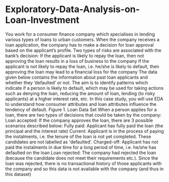 # Exploratory-Data-Analysis-on-Loan-Investment
You work for a consumer finance company which specialises in lending various types of loans to urban customers. When the company receives a loan application, the company has to make a decision for loan approval based on the applicant’s profile. Two types of risks are associated with the bank’s decision:  If the applicant is likely to repay the loan, then not approving the loan results in a loss of business to the company  If the applicant is not likely to repay the loan, i.e. he/she is likely to default, then approving the loan may lead to a financial loss for the company     The data given below contains the information about past loan applicants and whether they ‘defaulted’ or not. The aim is to identify patterns which indicate if a person is likely to default, which may be used for taking actions such as denying the loan, reducing the amount of loan, lending (to risky applicants) at a higher interest rate, etc.     In this case study, you will use EDA to understand how consumer attributes and loan attributes influence the tendency of default.   Figure 1. Loan Data Set When a person applies for a loan, there are two types of decisions that could be taken by the company:  Loan accepted: If the company approves the loan, there are 3 possible scenarios described below:  Fully paid: Applicant has fully paid the loan (the principal and the interest rate)  Current: Applicant is in the process of paying the instalments, i.e. the tenure of the loan is not yet completed. These candidates are not labelled as 'defaulted'.  Charged-off: Applicant has not paid the instalments in due time for a long period of time, i.e. he/she has defaulted on the loan   Loan rejected: The company had rejected the loan (because the candidate does not meet their requirements etc.). Since the loan was rejected, there is no transactional history of those applicants with the company and so this data is not available with the company (and thus in this dataset)  
